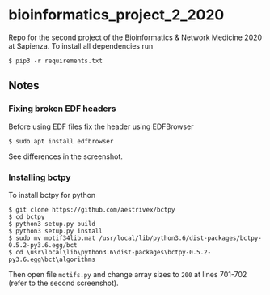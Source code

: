 # bioinformatics_project_2_2020

Repo for the second project of the Bioinformatics & Network Medicine 2020 at Sapienza. To install all dependencies run
```shell
$ pip3 -r requirements.txt
```

## Notes

### Fixing broken EDF headers

Before using EDF files fix the header using EDFBrowser 
```shell
$ sudo apt install edfbrowser
```
See differences in the screenshot.

### Installing bctpy

To install bctpy for python

```shell  
$ git clone https://github.com/aestrivex/bctpy
$ cd bctpy
$ python3 setup.py build
$ python3 setup.py install
$ sudo mv motif34lib.mat /usr/local/lib/python3.6/dist-packages/bctpy-0.5.2-py3.6.egg/bct
$ cd \usr\local\lib\python3.6\dist-packages\bctpy-0.5.2-py3.6.egg\bct\algorithms
```

Then open file `motifs.py` and change array sizes to `200` at lines 701-702 (refer to the second screenshot).